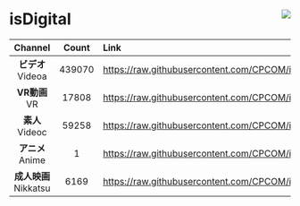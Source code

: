 # isDigital <img align="right" src="https://img.shields.io/github/last-commit/CPCOM/isDigital"/>  
  
| Channel | Count | Link |  
| :-----: | :---: | :--- |  
|**ビデオ**<br />Videoa | 439070 | https://raw.githubusercontent.com/CPCOM/isDigital/main/Videoa.txt |  
|**VR動画**<br />VR | 17808 | https://raw.githubusercontent.com/CPCOM/isDigital/main/VR.txt |  
|**素人**<br />Videoc | 59258 | https://raw.githubusercontent.com/CPCOM/isDigital/main/Videoc.txt |  
|**アニメ**<br />Anime | 1 | https://raw.githubusercontent.com/CPCOM/isDigital/main/Anime.txt |  
|**成人映画**<br />Nikkatsu | 6169 | https://raw.githubusercontent.com/CPCOM/isDigital/main/Nikkatsu.txt |  